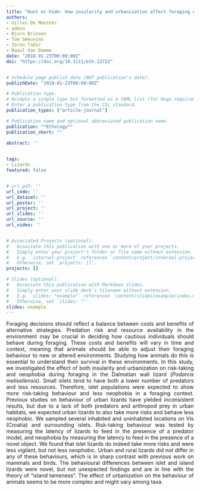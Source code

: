 ```yaml
---
title: "Hunt or hide: How insularity and urbanization affect foraging decisions in lizards"
authors:
- Gilles De Meester
- admin
- Bjorn Briesen
- Tom Smeuninx
- Zoran Tadić
- Raoul Van Damme
date: "2018-01-23T00:00:00Z"
doi: "https://doi.org/10.1111/eth.12722"


# Schedule page publish date (NOT publication's date).
publishDate: "2018-01-23T00:00:00Z"

# Publication type.
# Accepts a single type but formatted as a YAML list (for Hugo requirements).
# Enter a publication type from the CSL standard.
publication_types: ["article-journal"]

# Publication name and optional abbreviated publication name.
publication: "*Ethology*"
publication_short: ""

abstract: ''
 

tags:
- Lizards
featured: false


# url_pdf: ''
url_code: ''
url_dataset: ''
url_poster: ''
url_project: ''
url_slides: ''
url_source: ''
url_video: ''


# Associated Projects (optional).
#   Associate this publication with one or more of your projects.
#   Simply enter your project's folder or file name without extension.
#   E.g. `internal-project` references `content/project/internal-project/index.md`.
#   Otherwise, set `projects: []`.
projects: []

# Slides (optional).
#   Associate this publication with Markdown slides.
#   Simply enter your slide deck's filename without extension.
#   E.g. `slides: "example"` references `content/slides/example/index.md`.
#   Otherwise, set `slides: ""`.
slides: example
---
```



<div style="text-align: justify">

Foraging decisions should reflect a balance between costs and benefits of alternative strategies. Predation risk and resource availability in the environment may be crucial in deciding how cautious individuals should behave during foraging. These costs and benefits will vary in time and context, meaning that animals should be able to adjust their foraging behaviour to new or altered environments. Studying how animals do this is essential to understand their survival in these environments. In this study, we investigated the effect of both insularity and urbanization on risk-taking and neophobia during foraging in the Dalmatian wall lizard (*Podarcis melisellensis*). Small islets tend to have both a lower number of predators and less resources. Therefore, islet populations were expected to show more risk-taking behaviour and less neophobia in a foraging context. Previous studies on behaviour of urban lizards have yielded inconsistent results, but due to a lack of both predators and arthropod prey in urban habitats, we expected urban lizards to also take more risks and behave less neophobic. We sampled several inhabited and uninhabited locations on Vis (Croatia) and surrounding islets. Risk-taking behaviour was tested by measuring the latency of lizards to feed in the presence of a predator model, and neophobia by measuring the latency to feed in the presence of a novel object. We found that islet lizards do indeed take more risks and were less vigilant, but not less neophobic. Urban and rural lizards did not differ in any of these behaviours, which is in sharp contrast with previous work on mammals and birds. The behavioural differences between islet and island lizards were novel, but not unexpected findings and are in line with the theory of “island tameness”. The effect of urbanization on the behaviour of animals seems to be more complex and might vary among taxa.
</div>
